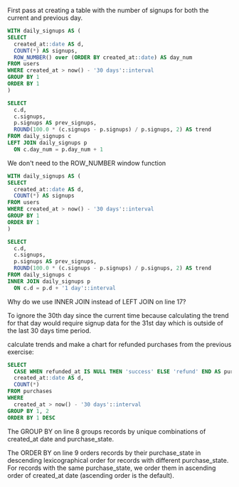 First pass at creating a table with the number of signups for both the current and previous day.

```sql {.line-numbers highlight=[5, 18]}
WITH daily_signups AS (
SELECT
  created_at::date AS d,
  COUNT(*) AS signups,
  ROW_NUMBER() over (ORDER BY created_at::date) AS day_num
FROM users
WHERE created_at > now() - '30 days'::interval
GROUP BY 1
ORDER BY 1
)

SELECT 
  c.d,
  c.signups,
  p.signups AS prev_signups,
  ROUND(100.0 * (c.signups - p.signups) / p.signups, 2) AS trend
FROM daily_signups c
LEFT JOIN daily_signups p  
  ON c.day_num = p.day_num + 1
```

We don't need to the ROW_NUMBER window function

```sql {.line-numbers highlight=[17, 18]}
WITH daily_signups AS (
SELECT
  created_at::date AS d,
  COUNT(*) AS signups
FROM users
WHERE created_at > now() - '30 days'::interval
GROUP BY 1
ORDER BY 1
)

SELECT 
  c.d,
  c.signups,
  p.signups AS prev_signups,
  ROUND(100.0 * (c.signups - p.signups) / p.signups, 2) AS trend
FROM daily_signups c
INNER JOIN daily_signups p  
  ON c.d = p.d + '1 day'::interval
```

Why do we use INNER JOIN instead of LEFT JOIN on line 17?

To ignore the 30th day since the current time because calculating the trend for that day would require signup data for the 31st day which is outside of the last 30 days time period.


calculate trends and make a chart for refunded purchases from the previous exercise:

```sql {.line-numbers highlight=[8, 9]}
SELECT
  CASE WHEN refunded_at IS NULL THEN 'success' ELSE 'refund' END AS purchase_state,
  created_at::date AS d,
  COUNT(*)
FROM purchases
WHERE
  created_at > now() - '30 days'::interval
GROUP BY 1, 2
ORDER BY 1 DESC
```

The GROUP BY on line 8 groups records by unique combinations of created_at date and purchase_state.

The ORDER BY on line 9 orders records by their purchase_state in descending lexicographical order for records with different purchase_state. For records with the same purchase_state, we order them in ascending order of created_at date (ascending order is the default).

